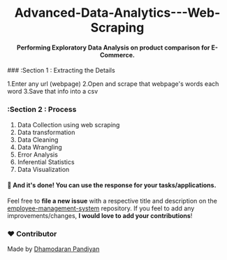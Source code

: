 <h1 align="center">Advanced-Data-Analytics---Web-Scraping</h1>

<div align= "center">
  <h4>Performing Exploratory Data Analysis on product comparison for E-Commerce.</h4>
</div>
### :Section 1 : Extracting the Details

1.Enter any url (webpage)
2.Open and scrape that webpage's words each word
3.Save that info into a csv

### :Section 2 : Process

1. Data Collection using web scraping
2. Data transformation
3. Data Cleaning
4. Data Wrangling
5. Error Analysis
6. Inferential Statistics
7. Data Visualization


#### :clap: And it's done! You can use the response for your tasks/applications.
Feel free to **file a new issue** with a respective title and description on the [employee-management-system](https://github.com/dhamodaran-pandiyan/employee-management-system/issues) repository. If you feel to add any improvements/changes, **I would love to add your contributions**! 

### :heart: Contributor
Made by [Dhamodaran Pandiyan](https://github.com/dhamodaran-pandiyan)

